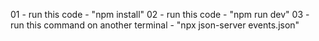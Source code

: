 01 - run this code - "npm install"
02 - run this code - "npm run dev"
03 - run this command on another terminal - "npx json-server events.json" 
